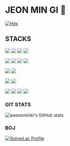 # JEON MIN GI 🤔

[![Hits](https://hits.seeyoufarm.com/api/count/incr/badge.svg?url=https%3A%2F%2Fgithub.com%2Fawesominki&count_bg=%2304128A&title_bg=%23555555&icon=&icon_color=%23E7E7E7&title=hits&edge_flat=false)](https://hits.seeyoufarm.com)

## STACKS
<p>
  <img src="https://img.shields.io/badge/Java-007396?style=for-the-badge&logo=Java&logoColor=white">
  <img src="https://img.shields.io/badge/C-A8B9CC?style=for-the-badge&logo=C&logoColor=white">
  <img src="https://img.shields.io/badge/C++-00599C?style=for-the-badge&logo=C++&logoColor=white">
  <img src="https://img.shields.io/badge/Python-3776AB?style=for-the-badge&logo=Python&logoColor=white">
</p>
<p>
   <img src="https://img.shields.io/badge/HTML-E34F26?style=for-the-badge&logo=HTML&logoColor=white">
   <img src="https://img.shields.io/badge/CSS-1572B6?style=for-the-badge&logo=CSS&logoColor=white">
   <img src="https://img.shields.io/badge/JavaScript-F7DF1E?style=for-the-badge&logo=JavaScript&logoColor=white">
   <img src="https://img.shields.io/badge/JQuery-0769AD?style=for-the-badge&logo=JQuery&logoColor=white">
</p>
<p>
  <img src="https://img.shields.io/badge/Mysql-4479A1?style=for-the-badge&logo=Mysql&logoColor=white">
  <img src="https://img.shields.io/badge/Oracle-F80000?style=for-the-badge&logo=Oracle&logoColor=white">
</p>
<p>
   <img src="https://img.shields.io/badge/Spring-6DB33F?style=for-the-badge&logo=Spring&logoColor=white">
   <img src="https://img.shields.io/badge/SpringBoot-6DB33F?style=for-the-badge&logo=SpringBoot&logoColor=white">
</p>
<p>
   <img src="https://img.shields.io/badge/Linux-FCC624?style=for-the-badge&logo=Linux&logoColor=white">
   <img src="https://img.shields.io/badge/ApacheTomcat-F8DC75?style=for-the-badge&logo=ApacheTomcat&logoColor=white">
   <img src="https://img.shields.io/badge/Github-181717?style=for-the-badge&logo=Github&logoColor=white">
   <img src="https://img.shields.io/badge/Git-F05032?style=for-the-badge&logo=Git&logoColor=white">
</p>

### GIT STATS
![awesominki's GitHub stats](https://github-readme-stats.vercel.app/api?username=awesominki&show_icons=true&theme=tokyonight)

### BOJ
[![Solved.ac Profile](http://mazassumnida.wtf/api/generate_badge?boj=oversteam)](https://solved.ac/oversteam)

